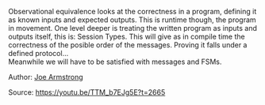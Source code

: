 Observational equivalence looks at the correctness in a program, defining it as known inputs and expected outputs. This is runtime though, the program in movement. One level deeper is treating the written program as inputs and outputs itself, this is: Session Types. This will give as in compile time the correctness of the posible order of the messages. Proving it falls under a defined protocol...   
Meanwhile we will have to be satisfied with messages and FSMs. 

Author: [Joe Armstrong](../authors/joe_armstrong.md)

Source: https://youtu.be/TTM_b7EJg5E?t=2665